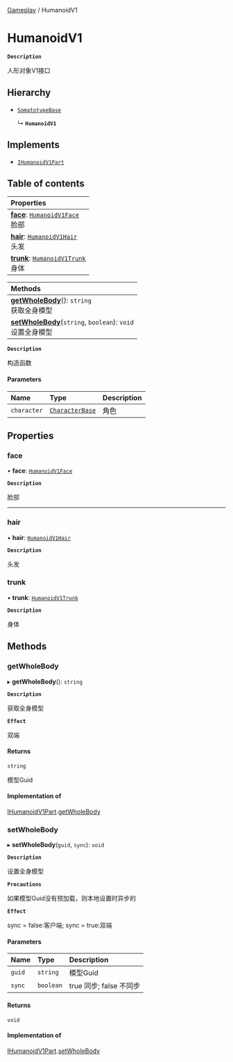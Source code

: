 [Gameplay](../modules/Gameplay.Gameplay.md) / HumanoidV1

# HumanoidV1 <Badge type="tip" text="Class" />

**`Description`**

人形对象V1接口

## Hierarchy

- [`SomatotypeBase`](Gameplay.SomatotypeBase.md)

  ↳ **`HumanoidV1`**

## Implements

- [`IHumanoidV1Part`](../interfaces/Gameplay.IHumanoidV1Part.md)

## Table of contents

| Properties |
| :-----|
| **[face](Gameplay.HumanoidV1.md#face)**: [`HumanoidV1Face`](Gameplay.HumanoidV1Face.md) <br> 脸部|
| **[hair](Gameplay.HumanoidV1.md#hair)**: [`HumanoidV1Hair`](Gameplay.HumanoidV1Hair.md) <br> 头发|
| **[trunk](Gameplay.HumanoidV1.md#trunk)**: [`HumanoidV1Trunk`](Gameplay.HumanoidV1Trunk.md) <br> 身体|

| Methods |
| :-----|
| **[getWholeBody](Gameplay.HumanoidV1.md#getwholebody)**(): `string` <br> 获取全身模型|
| **[setWholeBody](Gameplay.HumanoidV1.md#setwholebody)**(`string`, `boolean`): `void` <br> 设置全身模型|

**`Description`**

构造函数

#### Parameters

| Name | Type | Description |
| :------ | :------ | :------ |
| `character` | [`CharacterBase`](Gameplay.CharacterBase.md) | 角色 |

## Properties

### face

• **face**: [`HumanoidV1Face`](Gameplay.HumanoidV1Face.md)

**`Description`**

脸部

___

### hair

• **hair**: [`HumanoidV1Hair`](Gameplay.HumanoidV1Hair.md)

**`Description`**

头发


### trunk

• **trunk**: [`HumanoidV1Trunk`](Gameplay.HumanoidV1Trunk.md)

**`Description`**

身体

## Methods

### getWholeBody

▸ **getWholeBody**(): `string`

**`Description`**

获取全身模型

**`Effect`**

双端

#### Returns

`string`

模型Guid

#### Implementation of

[IHumanoidV1Part](../interfaces/Gameplay.IHumanoidV1Part.md).[getWholeBody](../interfaces/Gameplay.IHumanoidV1Part.md#getwholebody)


### setWholeBody

▸ **setWholeBody**(`guid`, `sync`): `void`

**`Description`**

设置全身模型

**`Precautions`**

如果模型Guid没有预加载，则本地设置时异步的

**`Effect`**

sync = false:客户端;
sync = true:双端

#### Parameters

| Name | Type | Description |
| :------ | :------ | :------ |
| `guid` | `string` | 模型Guid |
| `sync` | `boolean` | true 同步; false 不同步 |

#### Returns

`void`

#### Implementation of

[IHumanoidV1Part](../interfaces/Gameplay.IHumanoidV1Part.md).[setWholeBody](../interfaces/Gameplay.IHumanoidV1Part.md#setwholebody)
